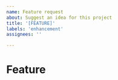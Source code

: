 ```yaml
---
name: Feature request
about: Suggest an idea for this project
title: '[FEATURE]'
labels: 'enhancement'
assignees: ''

---
```


# Feature
